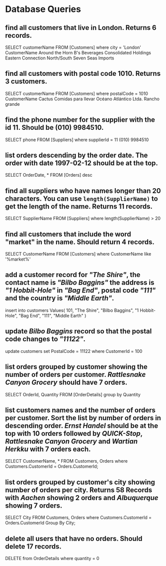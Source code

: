 # Database Queries

## find all customers that live in London. Returns 6 records.
SELECT customerName FROM [Customers] where city = 'London'
    CustomerName
Around the Horn
B's Beverages
Consolidated Holdings
Eastern Connection
North/South
Seven Seas Imports
## find all customers with postal code 1010. Returns 3 customers.
SELECT customerName FROM [Customers] where postalCode = 1010
    CustomerName
Cactus Comidas para llevar
Océano Atlántico Ltda.
Rancho grande

## find the phone number for the supplier with the id 11. Should be (010) 9984510.
 SELECT phone FROM [Suppliers] where supplierId = 11
(010) 9984510

## list orders descending by the order date. The order with date 1997-02-12 should be at the top.
SELECT OrderDate, * FROM [Orders] desc

## find all suppliers who have names longer than 20 characters. You can use `length(SupplierName)` to get the length of the name. Returns 11 records.
SELECT SupplierName FROM [Suppliers] where length(SupplierName) > 20


## find all customers that include the word "market" in the name. Should return 4 records.
SELECT CustomerName FROM [Customers] where CustomerName like '%market%'

## add a customer record for _"The Shire"_, the contact name is _"Bilbo Baggins"_ the address is _"1 Hobbit-Hole"_ in _"Bag End"_, postal code _"111"_ and the country is _"Middle Earth"_.
insert into customers 
Values( 101, "The Shire", "Bilbo Baggins", "1 Hobbit-Hole", "Bag End",  "111", "Middle Earth" )

## update _Bilbo Baggins_ record so that the postal code changes to _"11122"_.
update customers
set PostalCode = 11122
where CustomerId = 100

## list orders grouped by customer showing the number of orders per customer. _Rattlesnake Canyon Grocery_ should have 7 orders.
SELECT OrderId, Quantity FROM [OrderDetails] group by Quantity

## list customers names and the number of orders per customer. Sort the list by number of orders in descending order. _Ernst Handel_ should be at the top with 10 orders followed by _QUICK-Stop_, _Rattlesnake Canyon Grocery_ and _Wartian Herkku_ with 7 orders each.
SELECT CustomerName, * FROM Customers,
Orders where Customers.CustomerId = Orders.CustomerId; 

## list orders grouped by customer's city showing number of orders per city. Returns 58 Records with _Aachen_ showing 2 orders and _Albuquerque_ showing 7 orders.
SELECT City FROM Customers,
 Orders where Customers.CustomerId = Orders.CustomerId
 Group By City;
## delete all users that have no orders. Should delete 17 records.
DELETE from OrderDetails where quantity = 0